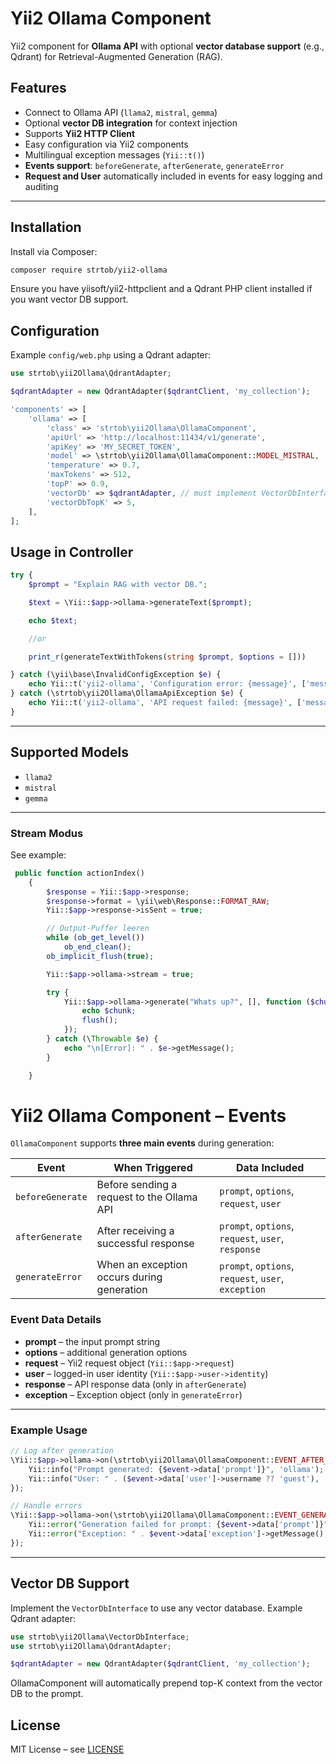 # Yii2 Ollama Component

Yii2 component for **Ollama API** with optional **vector database support** (e.g., Qdrant) for Retrieval-Augmented Generation (RAG).

## Features

- Connect to Ollama API (`llama2`, `mistral`, `gemma`)  
- Optional **vector DB integration** for context injection  
- Supports **Yii2 HTTP Client**  
- Easy configuration via Yii2 components  
- Multilingual exception messages (`Yii::t()`)  
- **Events support**: `beforeGenerate`, `afterGenerate`, `generateError`  
- **Request and User** automatically included in events for easy logging and auditing

---

## Installation

Install via Composer:

```bash
composer require strtob/yii2-ollama
```
Ensure you have yiisoft/yii2-httpclient and a Qdrant PHP client installed if you want vector DB support.

## Configuration

Example `config/web.php` using a Qdrant adapter:

```php
use strtob\yii2Ollama\QdrantAdapter;

$qdrantAdapter = new QdrantAdapter($qdrantClient, 'my_collection');

'components' => [
    'ollama' => [
        'class' => 'strtob\yii2Ollama\OllamaComponent',
        'apiUrl' => 'http://localhost:11434/v1/generate',
        'apiKey' => 'MY_SECRET_TOKEN',
        'model' => \strtob\yii2Ollama\OllamaComponent::MODEL_MISTRAL,
        'temperature' => 0.7,
        'maxTokens' => 512,
        'topP' => 0.9,
        'vectorDb' => $qdrantAdapter, // must implement VectorDbInterface
        'vectorDbTopK' => 5,
    ],
];
```

## Usage in Controller

```php
try {
    $prompt = "Explain RAG with vector DB.";

    $text = \Yii::$app->ollama->generateText($prompt);

    echo $text;

    //or

    print_r(generateTextWithTokens(string $prompt, $options = []))

} catch (\yii\base\InvalidConfigException $e) {
    echo Yii::t('yii2-ollama', 'Configuration error: {message}', ['message' => $e->getMessage()]);
} catch (\strtob\yii2Ollama\OllamaApiException $e) {
    echo Yii::t('yii2-ollama', 'API request failed: {message}', ['message' => $e->getMessage()]);
}
```
---
## Supported Models

- `llama2`  
- `mistral`  
- `gemma`  

---

### Stream Modus

See example:

```php
 public function actionIndex()
    {
        $response = Yii::$app->response;
        $response->format = \yii\web\Response::FORMAT_RAW;
        Yii::$app->response->isSent = true;

        // Output-Puffer leeren
        while (ob_get_level())
            ob_end_clean();
        ob_implicit_flush(true);

        Yii::$app->ollama->stream = true;

        try {
            Yii::$app->ollama->generate("Whats up?", [], function ($chunk) {
                echo $chunk;
                flush();
            });
        } catch (\Throwable $e) {
            echo "\n[Error]: " . $e->getMessage();
        }

    }
```

# Yii2 Ollama Component – Events

`OllamaComponent` supports **three main events** during generation:

| Event | When Triggered | Data Included |
|-------|----------------|---------------|
| `beforeGenerate` | Before sending a request to the Ollama API | `prompt`, `options`, `request`, `user` |
| `afterGenerate` | After receiving a successful response | `prompt`, `options`, `request`, `user`, `response` |
| `generateError` | When an exception occurs during generation | `prompt`, `options`, `request`, `user`, `exception` |

### Event Data Details

- **prompt** – the input prompt string  
- **options** – additional generation options  
- **request** – Yii2 request object (`Yii::$app->request`)  
- **user** – logged-in user identity (`Yii::$app->user->identity`)  
- **response** – API response data (only in `afterGenerate`)  
- **exception** – Exception object (only in `generateError`)  

---

### Example Usage

```php
// Log after generation
\Yii::$app->ollama->on(\strtob\yii2Ollama\OllamaComponent::EVENT_AFTER_GENERATE, function($event) {
    Yii::info("Prompt generated: {$event->data['prompt']}", 'ollama');
    Yii::info("User: " . ($event->data['user']->username ?? 'guest'), 'ollama');
});

// Handle errors
\Yii::$app->ollama->on(\strtob\yii2Ollama\OllamaComponent::EVENT_GENERATE_ERROR, function($event) {
    Yii::error("Generation failed for prompt: {$event->data['prompt']}", 'ollama');
    Yii::error("Exception: " . $event->data['exception']->getMessage(), 'ollama');
});
```
---

## Vector DB Support

Implement the `VectorDbInterface` to use any vector database. Example Qdrant adapter:

```php
use strtob\yii2Ollama\VectorDbInterface;
use strtob\yii2Ollama\QdrantAdapter;

$qdrantAdapter = new QdrantAdapter($qdrantClient, 'my_collection');
```
OllamaComponent will automatically prepend top-K context from the vector DB to the prompt.

## License

MIT License – see [LICENSE](LICENSE)
